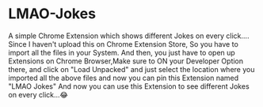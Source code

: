 # LMAO-Jokes
A simple Chrome Extension which shows different Jokes on every click....
Since I haven't upload this on Chrome Extension Store, So you have to import all the files in your System.
And then, you just have to open up Extensions on Chrome Browser,Make sure to ON your Developer Option there, and click on "Load Unpacked" and just select the location where you imported all the above files and now you can pin this Extension named "LMAO Jokes" 
And now you can use this Extension to see different Jokes on every click...😂
